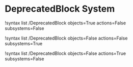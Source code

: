 <!-- MOOSE Documentation Stub: Remove this when content is added. -->

# DeprecatedBlock System

!syntax list /DeprecatedBlock objects=True actions=False subsystems=False

!syntax list /DeprecatedBlock objects=False actions=False subsystems=True

!syntax list /DeprecatedBlock objects=False actions=True subsystems=False
